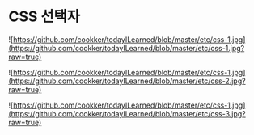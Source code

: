# CSS 선택자

![https://github.com/cookker/todayILearned/blob/master/etc/css-1.jpg](https://github.com/cookker/todayILearned/blob/master/etc/css-1.jpg?raw=true)

![https://github.com/cookker/todayILearned/blob/master/etc/css-1.jpg](https://github.com/cookker/todayILearned/blob/master/etc/css-2.jpg?raw=true)

![https://github.com/cookker/todayILearned/blob/master/etc/css-1.jpg](https://github.com/cookker/todayILearned/blob/master/etc/css-3.jpg?raw=true)




